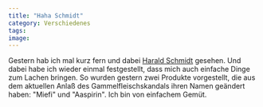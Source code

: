 ```yaml
---
title: "Haha Schmidt"
category: Verschiedenes
tags: 
image: 
---
```


Gestern hab ich mal kurz fern und dabei [Harald Schmidt](http://www.haraldschmidt.tv/) gesehen. Und dabei habe ich wieder einmal festgestellt, dass mich auch einfache Dinge zum Lachen bringen. So wurden gestern zwei Produkte vorgestellt, die aus dem aktuellen Anlaß des Gammelfleischskandals ihren Namen geändert haben: "Miefi" und "Aaspirin". Ich bin von einfachem Gemüt.